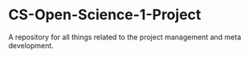 # CS-Open-Science-1-Project
A repository for all things related to the project management and meta development.
